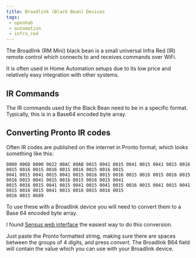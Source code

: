 ```yaml
---
title: Broadlink (Black Bean) Devices
tags:
 - openhab
 - automation
 - infra_red
---
```


The Broadlink (RM Mini) black bean is a small universal Infra Red (IR) remote control which connects to and receives 
commands over WiFi.
<!--more-->
It is often used in Home Automation setups due to its low price and relatively easy integration with other systems.

## IR Commands

The IR commands used by the Black Bean need to be in a specific format. Typically, this is in a Base64 encoded byte array.

## Converting Pronto IR codes

Often IR codes are published on the internet in Pronto format, which looks something like this:
```text
0000 006D 0000 0022 00AC 00AB 0015 0041 0015 0041 0015 0041 0015 0016 0015 0016 0015 0016 0015 0016 0015 0016 0015 
0041 0015 0041 0015 0041 0015 0016 0015 0016 0015 0016 0015 0016 0015 0016 0015 0041 0015 0016 0015 0016 0015 0041 
0015 0016 0015 0041 0015 0041 0015 0041 0015 0016 0015 0041 0015 0041 0015 0016 0015 0041 0015 0016 0015 0016 0015 
0016 0015 0689
```

To use these with a Broadlink device you will need to convert them to a Base 64 encoded byte array.

I found [Sensus web interface](https://pasthev.github.io/sensus/) the easiest way to do this conversion.

Just paste the Pronto formatted string, making sure there are spaces between the groups of 4 digits, and press _convert_.
The Broadlink B64 field will contain the value which you can use with your Broadlink device.

